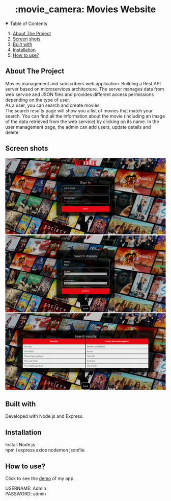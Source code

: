 #  
<h1 align="center">:movie_camera: Movies Website</h1>
<!-- TABLE OF CONTENTS -->
<details open="open">
  <summary>Table of Contents</summary>
  <ol>
    <li><a href="#about-the-project">About The Project</a></li>
    <li><a href="#screen-shots">Screen shots</a></li>
    <li><a href="#built-with">Built with</a></li>
    <li><a href="#installation">Installation</a></li>
    <li><a href="#how-to-use">How to use?</a></li>
  </ol>
</details>

## About The Project
Movies management and subscribers web application. Building a Rest API server based on microservices architecture. The server manages data from web service and JSON files and provides different access permissions depending on the type of user. </br>
As a user, you can search and create movies.</br>
The search results page will show you a list of movies that match your search. You can find all the information about the movie (including an image of the data retrieved from the web service) by clicking on its name.
In the user management page, the admin can add users, update details and delete.</br>

## Screen shots
![login](https://github.com/yardenavraham/Search-Movies-App/blob/movies-project/login.jpeg)
![search movie](https://github.com/yardenavraham/Search-Movies-App/blob/movies-project/seachmoviespic.jpeg)
![search results](https://github.com/yardenavraham/Search-Movies-App/blob/movies-project/seachmoviesresultpic.jpeg)


## Built with
Developed with Node.js and Express.

## Installation
Install Node.js</br>
npm i express axios nodemon jsonfile</br>

## How to use? 
Click to see the [demo](https://demo-search-movies.herokuapp.com) of my app. </br>

USERNAME: Admin </br>
PASSWORD: admin

